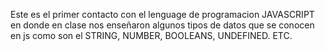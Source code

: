 Este es el primer contacto con el lenguage de programacion JAVASCRIPT en donde en clase nos enseñaron algunos tipos de datos que se conocen en js como son el STRING, NUMBER, BOOLEANS, UNDEFINED. ETC.
